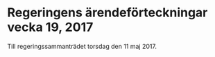 # Regeringens ärendeförteckningar vecka 19, 2017

Till regeringssammanträdet torsdag den 11 maj 2017.
